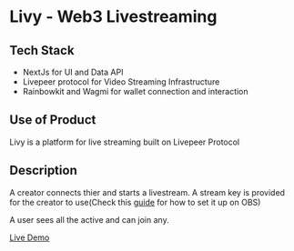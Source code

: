 # Livy - Web3 Livestreaming

## Tech Stack

- NextJs for UI and Data API
- Livepeer protocol for Video Streaming Infrastructure
- Rainbowkit and Wagmi for wallet connection and interaction

## Use of Product

Livy is a platform for live streaming built on Livepeer Protocol

## Description

A creator connects thier and starts a livestream. A stream key is provided for the creator to use(Check this [guide](https://docs.livepeer.studio/guides/live/stream-via-obs) for how to set it up on OBS)

A user sees all the active and can join any.

[Live Demo]()
